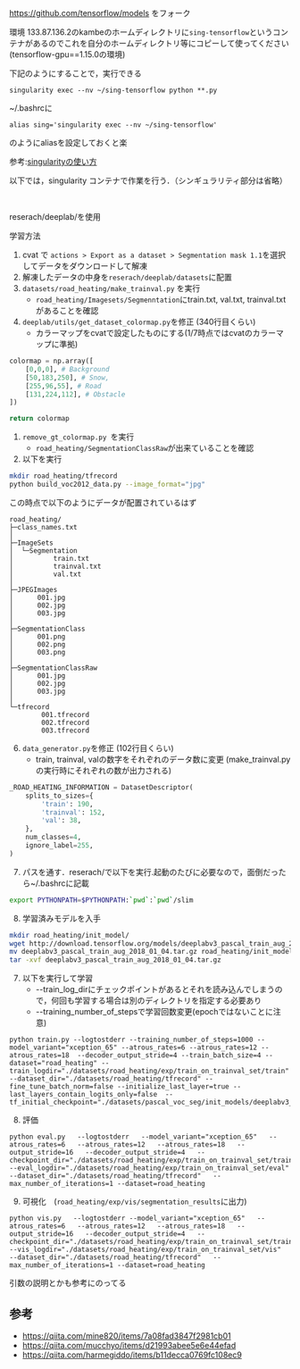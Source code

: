 https://github.com/tensorflow/models をフォーク


環境
133.87.136.2のkambeのホームディレクトリに`sing-tensorflow`というコンテナがあるのでこれを自分のホームディレクトリ等にコピーして使ってください(tensorflow-gpu==1.15.0の環境)

下記のようにすることで，実行できる
```
singularity exec --nv ~/sing-tensorflow python **.py
```
~/.bashrcに
```
alias sing='singularity exec --nv ~/sing-tensorflow'
```
のようにaliasを設定しておくと楽

参考:[singularityの使い方](https://harmony-lab.esa.io/posts/6)

以下では，singularity コンテナで作業を行う．（シンギュラリティ部分は省略）

<br>

reserach/deeplab/を使用

学習方法
1. cvat で `actions > Export as a dataset > Segmentation mask 1.1`を選択してデータをダウンロードして解凍
1. 解凍したデータの中身を`reserach/deeplab/datasets`に配置
1. `datasets/road_heating/make_trainval.py` を実行
    - `road_heating/Imagesets/Segmenntation`にtrain.txt, val.txt, trainval.txtがあることを確認
1. `deeplab/utils/get_dataset_colormap.py`を修正 (340行目くらい)
    - カラーマップをcvatで設定したものにする(1/7時点ではcvatのカラーマップに準拠)
```python:get_dataset_colormap.py
colormap = np.array([
    [0,0,0], # Background
    [50,183,250], # Snow,
    [255,96,55], # Road
    [131,224,112], # Obstacle
])

return colormap
```

1. `remove_gt_colormap.py `を実行
    - `road_heating/SegmentationClassRaw`が出来ていることを確認
1. 以下を実行
```bash
mkdir road_heating/tfrecord
python build_voc2012_data.py --image_format="jpg"
```

この時点で以下のようにデータが配置されているはず

```
road_heating/
├─class_names.txt
│
├─ImageSets
│  └─Segmentation
│          train.txt
│          trainval.txt
│          val.txt
│
├─JPEGImages
│      001.jpg
│      002.jpg
│      003.jpg
│
├─SegmentationClass
│      001.png
│      002.png
│      003.png
│
├─SegmentationClassRaw
│      001.jpg
│      002.jpg
│      003.jpg
│
└─tfrecord
        001.tfrecord
        002.tfrecord
        003.tfrecord
```
6. `data_generator.py`を修正 (102行目くらい)
    - train, trainval, valの数字をそれぞれのデータ数に変更 (make_trainval.pyの実行時にそれぞれの数が出力される)
```python:data_generator.py
_ROAD_HEATING_INFORMATION = DatasetDescriptor(
    splits_to_sizes={
        'train': 190,
        'trainval': 152,
        'val': 38,
    },
    num_classes=4,
    ignore_label=255,
)
```

7. パスを通す．reserach/で以下を実行.起動のたびに必要なので，面倒だったら~/.bashrcに記載
```bash
export PYTHONPATH=$PYTHONPATH:`pwd`:`pwd`/slim
```

8. 学習済みモデルを入手
```bash
mkdir road_heating/init_model/
wget http://download.tensorflow.org/models/deeplabv3_pascal_train_aug_2018_01_04.tar.gz
mv deeplabv3_pascal_train_aug_2018_01_04.tar.gz road_heating/init_model
tar -xvf deeplabv3_pascal_train_aug_2018_01_04.tar.gz
```

7. 以下を実行して学習 
    - --train_log_dirにチェックポイントがあるとそれを読み込んでしまうので，何回も学習する場合は別のディレクトリを指定する必要あり
    - --training_number_of_stepsで学習回数変更(epochではないことに注意)

```
python train.py --logtostderr --training_number_of_steps=1000 --model_variant="xception_65" --atrous_rates=6 --atrous_rates=12 --atrous_rates=18  --decoder_output_stride=4 --train_batch_size=4 --dataset="road_heating" --train_logdir="./datasets/road_heating/exp/train_on_trainval_set/train" --dataset_dir="./datasets/road_heating/tfrecord" --fine_tune_batch_norm=false --initialize_last_layer=true --last_layers_contain_logits_only=false  --tf_initial_checkpoint="./datasets/pascal_voc_seg/init_models/deeplabv3_pascal_train_aug/model.ckpt"
```
8.  評価
```
python eval.py   --logtostderr   --model_variant="xception_65"   --atrous_rates=6   --atrous_rates=12   --atrous_rates=18   --output_stride=16   --decoder_output_stride=4   --checkpoint_dir="./datasets/road_heating/exp/train_on_trainval_set/train"   --eval_logdir="./datasets/road_heating/exp/train_on_trainval_set/eval"  --dataset_dir="./datasets/road_heating/tfrecord"   --max_number_of_iterations=1 --dataset=road_heating
```
9. 可視化　(`road_heating/exp/vis/segmentation_results`に出力)
```
python vis.py   --logtostderr --model_variant="xception_65"   --atrous_rates=6   --atrous_rates=12   --atrous_rates=18   --output_stride=16   --decoder_output_stride=4   --checkpoint_dir="./datasets/road_heating/exp/train_on_trainval_set/train"   --vis_logdir="./datasets/road_heating/exp/train_on_trainval_set/vis"  --dataset_dir="./datasets/road_heating/tfrecord"   --max_number_of_iterations=1 --dataset=road_heating
```

引数の説明とかも参考にのってる
## 参考
- https://qiita.com/mine820/items/7a08fad3847f2981cb01
- https://qiita.com/mucchyo/items/d21993abee5e6e44efad
- https://qiita.com/harmegiddo/items/b11decca0769fc108ec9

